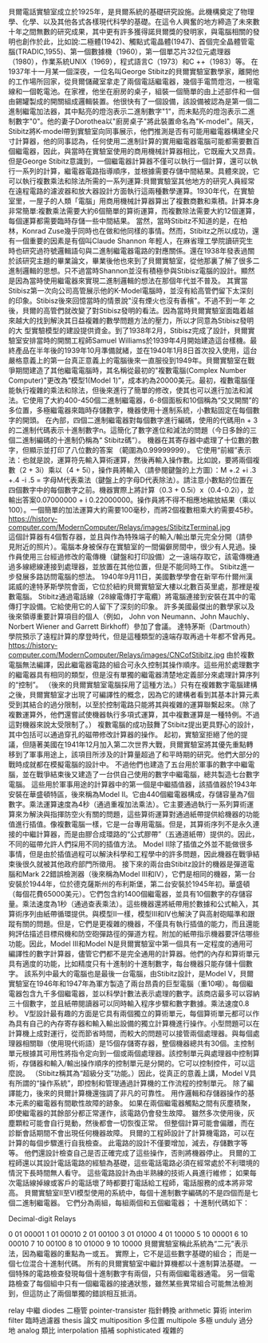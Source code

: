   貝爾電話實驗室成立於1925年，是貝爾系統的基礎研究設施。此機構奠定了物理學、化學、以及其他各式各樣現代科學的基礎。在這令人興奮的地方締造了未來數十年之間無數的研究成果，其中更有許多獲得諾貝爾獎的發明家，與電腦相關的發明也創作於此，比如說:二極體(1942)、觸點式電晶體(1947)、首個完全晶體管電腦(TRADIC,1955)、第一個數據機（1960），第一個單芯片32位元處理器（1980），作業系統UNIX（1969），程式語言C（1973）和C ++（1983）等。
  在1937年十一月某一個深夜，一位名叫George Stibitz的貝爾實驗室數學家，離開他的工作場所回家，從貝爾儲藏室拿走了兩個電話繼電器，幾個手電筒燈泡，一根電線和一個乾電池。在家裡，他坐在廚房的桌子，組裝一個簡單的由上述部件和一個由錫罐製成的開關組成邏輯裝置。他很快有了一個設備，該設備被認為是第一個二進制繼電加法器，其中點亮的燈泡表示二進制數字"1"，而未點亮的燈泡表示二進制數字"0"。他的妻子Dorothea以"廚房桌子"將此裝置命名為"K-model"。隔天，Stibitz將K-model帶到實驗室向同事展示，他們推測是否有可能用繼電器構建全尺寸計算器，他的同事認為，任何使用二進制計算的實用繼電器電腦可能都需要數百個繼電器，因此，與當時在實驗室使用的商用機械計算器相比，它既龐大又昂貴。
  但是George Stibitz意識到，一個繼電器計算器不僅可以執行一個計算，還可以執行一系列的計算，繼電器電路指導順序，並根據需要存儲中間結果。具體來說，它可以執行複數乘法和除法所需的一系列運算:貝爾實驗室其他地方的研究人員經常在遠程電路的濾波器和放大器設計方面執行這兩種數學運算。1930年代，在實驗室里，一屋子的人類「電腦」用商用機械計算器算出了複數商數和乘積。計算本身非常簡單:複數乘法需要大約6個簡單的算術運算，而複數除法需要大約12個運算，每個運算都需要臨時存儲一些中間結果。
  當然，當時Stibitz不知道的是，在柏林，Konrad Zuse幾乎同時也在做和他同樣的事情。然而，Stibitz之所以成功，還有一個重要的因素是有個叫Claude Shannon
年輕人，在麻省理工學院讀研究生時也研究過符號邏輯語句與二進制繼電器電路的對應關係。還在1938年發表過關於該研究主題的畢業論文，畢業後他也來到了貝爾實驗室，從他那裏了解了很多二進制邏輯的思想。只不過當時Shannon並沒有積極參與Stibisz電腦的設計。顯然是因為當時使用繼電器來實現二進制邏輯的想法在那個年代並不普及。
  其實當Stibisz第一次向公司高管展示他的K-Model電腦時，並沒有給高管們留下太深刻的印象。Stibisz後來回憶當時的情景說"沒有煙火也沒有香檳"。不過不到一年
之後，貝爾的高管們就改變了對Stibisz發明的看法。因為當時貝爾實驗室面臨着越來越大的找到解決其日益複雜的數學問題方法的壓力，所以才同意為Stibisz發明的大
型實驗模型的建設提供資金。到了1938年2月，Stibisz完成了設計，貝爾實驗室安排當時的開關工程師Samuel Williams於1939年4月開始建造這台樣機。最終產品在半年後的1939年10月準備就緒，並在1940年1月8日首次投入使用，這台嚴格意義上的第一台真正意義上的電腦後來一直服役到1949年。貝爾實驗室在戰爭期間建造了其他繼電電腦時，其名稱從最初的"複數電腦(Complex Number Computer)"更改為“模型1(Model 1)”，成本約為20000美元。最初，複數電腦僅能執行複雜的乘法和除法，但後來進行了簡單的修改，使其也可以進行加法和減法。它使用了大約400-450個二進制繼電器，6-8個面板和10個稱為“交叉開關”的多位置，多極繼電器來臨時存儲數字，機器使用十進制系統，小數點固定在每個數字的開頭。 在內部，四個二進制繼電器對每個數字進行編碼，使用的代碼用n + 3的二進制代碼表示十進制數字n。這簡化了數字進位和減法的問題（今日多餘的三個二進制編碼的十進制仍稱為“ Stibitz碼”）。 機器在其寄存器中處理了十位數的數字，但顯示並打印了八位數的答案
（範圍為0.99999999）。 它使用“前綴”表示法：也就是說，運算符先輸入算術運算，然後再輸入操作數。比如說，要將兩個複數（2 + 3i）乘以（4 + 5i），操作員將輸入（請參閱鍵盤的上方圖）：M +.2 +i .3 +.4 -i .5 =
  字母M代表乘法（鍵盤上的字母D代表除法）。請注意小數點的位置在四個數字中的每個數字之前。機器實際上將計算（0.3 + 0.5i）x（0.4-0.2i），並輸出答案0.07000000 + i 0.22000000。操作員將不得不相應地縮放結果（乘以100）。一個簡單的加法運算大約需要100毫秒，而將2個複數相乘大約需要45秒。
https://history-computer.com/ModernComputer/Relays/images/StibitzTerminal.jpg  
這個計算器有4個暫存器，並且與作為特殊端子的輸入/輸出單元完全分開（請參見附近的照片）。電腦本身被保存在實驗室的一間偏僻房間中，很少有人見過。操作員使用三台經過修改的電傳機（鍵盤和打印設備）之一遠端存取它，該電傳機通過多線總線連接到處理器，並放置在其他位置，但是不能同時工作。 
  Stibitz進一步發展多路訪問電腦的想法。 1940年9月11日，美國數學學會在新罕布什爾州漢諾威的達特茅斯學院會面，它位於紐約貝爾實驗室大樓以北數百英里處，那裡是複數電腦。 Stibitz通過電話線（28線電傳打字電纜）將電腦連接到安裝在其中的電傳打字設備。它給使用它的人留下了深刻的印象。 許多美國最傑出的數學家以及後來領導重要計算項目的個人（例如， John von Neumann、John Mauchly、Norbert Wiener and Garrett Birkhoff）參加了會議。 達特茅斯（Dartmouth）學院預示了遠程計算的摩登時代，但是這種類型的遠端存取再過十年都不曾再見。 
https://history-computer.com/ModernComputer/Relays/images/CNCofStibitz.jpg
  由於複數電腦無法編譯，因此繼電器電路的組合可永久控制其操作順序。這些用於處理數字的繼電器具有相同的類型，但是沒有單獨的繼電器清楚地定義部分來處理計算序列的“控制”。 （後來的貝爾實驗室電腦採用了這種方法。）只有在複雜數字電腦建構之後，貝爾實驗室才出現了可編譯性的概念，因為它的建構者看到其基本計算元素受到其結合的過分限制，以至於控制電路只能將其與複雜的運算聯繫起來。（除了複數運算外，他們還嘗試使機器執行多項式運算，其中複數運算是一種特例。不過這對機器來說太受限制了。）
  複數電腦的成功鼓舞了Stibitz提出更具野心的設計，其中包括可以通過穿孔的磁帶修改計算器的操作。 起初，實驗室拒絕了他的提議，但隨著美國在1941年12月加入第二次世界大戰，貝爾實驗室將其優先重點轉移到了軍事用途上，該項目所涉及的計算量超過了和平時期的研究。他們大部分的戰時成就都在模擬電腦的設計中。 不過他們也建造了五台用於軍事的數字中繼電腦，並在戰爭結束後又建造了一台供自己使用的數字中繼電腦，總共製造七台數字電腦。
  這些用於軍事用途的計算器中的第一個是中繼插值器，該插值器於1943年安裝在華盛頓特區，後來稱為Model II。它由440個繼電器構成，存儲容量為7個數字。乘法運算速度為4秒（通過重複加法乘法）。它主要通過執行一系列算術運算來ㄌ解決與指揮防空火有關的問題，這些算術運算對通過紙帶提供給機器的功能值進行插值。像複數電腦一樣，它是一台專用電腦。但是，其算術序列不是永久連接的中繼計算器，而是由膠合成環路的“公式膠帶”（五通道紙帶）提供的。因此，不同的磁帶允許人們採用不同的插值方法。 Model II除了插值之外並不能做很多事情，但是由於插值過程可以解決科學和工程學中的許多問題，因此機器在戰爭結束後很久就被其他政府部門所徵用。
   接下來的兩台由Stibitz設計的機器是彈道電腦和Mark 22錯誤檢測器（後來稱為Model III和IV），它們是相同的機器，第一台安裝於1944年，位於德克薩斯州的布利斯堡，第二台安裝於1945年初。華盛頓（每個花費65000美元）。它們包含約1400個繼電器，並具有10個數字的存儲容量。乘法速度為1秒（通過查表乘法）。這些機器還將紙帶用於數據和公式輸入，其算術序列由紙帶循環提供。與模型II一樣，模型III和IV也解決了與高射砲瞄準和跟蹤有關的問題。但是，它們是更複雜的機器，不僅具有執行插值的能力，而且還能夠評估描述目標飛機和防空砲彈路徑的彈道方程。附加的紙帶指示機器要評估哪些功能。因此，Model III和Model N是貝爾實驗室中第一個具有一定程度的通用可編譯性的數字計算器，儘管它們都不是完全通用的計算器。他們的內存和算術單元具有適度的功能，比如精度只有十進制的十進制數字，每台機器只能存儲十個數字。
   該系列中最大的電腦也是最後一台電腦，由Stibitz設計，是Model V，貝爾實驗室在1946年和1947年為軍方製造了兩台昂貴的巨型電腦（重10噸）。每個繼電器包含九千多個繼電器，並以科學計數法表示處理的數字。該商店最多可以容納三十個數字，並且紙帶閱讀器可以同時輸入程序步驟和數字數據。乘法速度0.8秒。 V型設計最有趣的方面是它具有兩個獨立的算術單元，每個算術單元都可以作為具有自己的內存寄存器和輸入輸出設備的獨立計算機進行操作。小型問題可以在計算機上成對運行，從而節省時間，而較大的問題可以接管兩個處理器。與每個處理器相關聯（使用現代術語）是15個存儲寄存器，整個機器總共有30個。主控制單元根據其可用性將指令定向到一個或兩個處理器。該控制單元與處理器中控制算術，存儲器和輸入/輸出操作順序的控制單元是分開的。它可以控制控件，可以這麼說。 （Stibitz稱其為“超級分支”功能。）因此，從真正的意義上講，Model V具有所謂的“操作系統”，即控制和管理通過計算機的工作流程的控制單元。
   除了編譯能力，後來的貝爾計算機還強調了非凡的可靠性。 用作邏輯和存儲器操作的基本元素的繼電器有間歇性故障的跡象。 如果在兩個繼電器觸點之間有灰塵積聚，即使繼電器的其餘部分都正常運作，該電路仍會發生故障。 雖然多次使用後，灰塵顆粒可能會自行晃動，然後都會一切恢復正常。 但整個計算可能會偏離，而在診斷會話期間不會出現任何機器故障。
  貝爾的工程師設計了計算機電路，可以在計算的每個步驟進行自我檢查。 此電路的設計不僅要增加，減去，存儲數字等等。 他們還設計檢查自己是否正確完成了這些操作，否則將機器停止。 貝爾的工程師還以其設計電話電路的經驗為基礎，這些電話電路必須在經常處於不利環境的情況下長時間無人看守。 這些電路設計為由半熟練的技術人員進行維修； 如果每次電話線掉線或客戶的電話壞了時都要打電話給工程師，電話服務的成本將非常高。 貝爾實驗室II至VI模型使用的系統中，每個十進制數字編碼的不是四個而是七個二進制繼電器。 它們分為兩組，每組兩個和五個繼電器； 十進制代碼如下：
  
Decimal-digit       Relays

0	                01	  00001
1	                01	  00010
2	                01	  00100
3	                01	  01000
4	                01	  10000
5	                10	  00001
6	                10	  00010
7	                10	  00100
8	                10	  01000
9	                10	  10000
  貝爾實驗室稱此系統為“二元”表示法，因為繼電器的重點為一或五。 實際上，它不是這些數字基礎的組合； 而是一個七位混合十進制代碼。 所有的貝爾實驗室中繼計算機都以十進制算法基礎。 一個特殊的電路檢查發現每個十進制數字有兩個，只有兩個繼電器通電。 另一個電路檢查了每個組中只有一個繼電器的接通狀態，雖然某些異常組合可能無法檢測到，但這防止了兩個單獨的錯誤相互抵消。

relay 中繼
diodes 二極管
pointer-transister 指針轉換
arithmetic 算術 
interim filter 臨時過濾器
thesis 論文
multiposition 多位置
multipole 多極
unduly 過分地
analog 類比
interpolation 插補
sophisticated 複雜的
